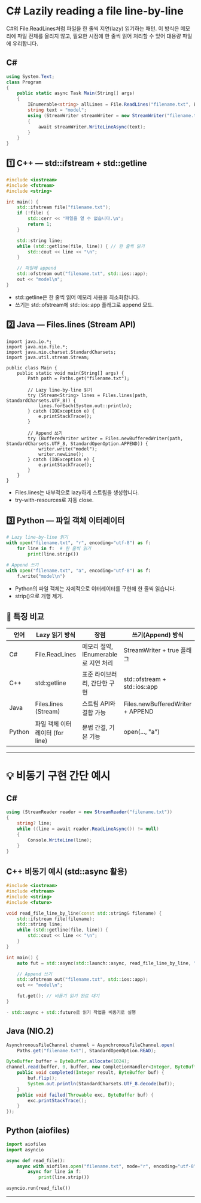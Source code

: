 # C# Lazily reading a file line-by-line 
C#의 File.ReadLines처럼 파일을 한 줄씩 지연(lazy) 읽기하는 패턴.
이 방식은 메모리에 파일 전체를 올리지 않고, 필요한 시점에 한 줄씩 읽어 처리할 수 있어 대용량 파일에 유리합니다.


## C#
```csharp
using System.Text;
class Program
{
    public static async Task Main(String[] args)
    {
        IEnumerable<string> allLines = File.ReadLines("filename.txt", Encoding.Default);
        string text = "model";
        using (StreamWriter streamWriter = new StreamWriter("filename.text", true))
        {
            await streamWriter.WriteLineAsync(text);
        }
    }
}
```

## 1️⃣ C++ — std::ifstream + std::getline
```cpp
#include <iostream>
#include <fstream>
#include <string>

int main() {
    std::ifstream file("filename.txt");
    if (!file) {
        std::cerr << "파일을 열 수 없습니다.\n";
        return 1;
    }

    std::string line;
    while (std::getline(file, line)) { // 한 줄씩 읽기
        std::cout << line << "\n";
    }

    // 파일에 append
    std::ofstream out("filename.txt", std::ios::app);
    out << "model\n";
}
```

- std::getline은 한 줄씩 읽어 메모리 사용을 최소화합니다.
- 쓰기는 std::ofstream에 std::ios::app 플래그로 append 모드.

## 2️⃣ Java — Files.lines (Stream API)
```jva
import java.io.*;
import java.nio.file.*;
import java.nio.charset.StandardCharsets;
import java.util.stream.Stream;

public class Main {
    public static void main(String[] args) {
        Path path = Paths.get("filename.txt");

        // Lazy line-by-line 읽기
        try (Stream<String> lines = Files.lines(path, StandardCharsets.UTF_8)) {
            lines.forEach(System.out::println);
        } catch (IOException e) {
            e.printStackTrace();
        }

        // Append 쓰기
        try (BufferedWriter writer = Files.newBufferedWriter(path, StandardCharsets.UTF_8, StandardOpenOption.APPEND)) {
            writer.write("model");
            writer.newLine();
        } catch (IOException e) {
            e.printStackTrace();
        }
    }
}
```

- Files.lines는 내부적으로 lazy하게 스트림을 생성합니다.
- try-with-resources로 자동 close.

## 3️⃣ Python — 파일 객체 이터레이터
```python
# Lazy line-by-line 읽기
with open("filename.txt", "r", encoding="utf-8") as f:
    for line in f:  # 한 줄씩 읽기
        print(line.strip())

# Append 쓰기
with open("filename.txt", "a", encoding="utf-8") as f:
    f.write("model\n")

```

- Python의 파일 객체는 자체적으로 이터레이터를 구현해 한 줄씩 읽습니다.
- strip()으로 개행 제거.

## 📌 특징 비교
| 언어    | Lazy 읽기 방식                   | 장점                                   | 쓰기(Append) 방식                   |
|---------|-----------------------------------|----------------------------------------|--------------------------------------|
| C#      | File.ReadLines                    | 메모리 절약, IEnumerable로 지연 처리   | StreamWriter + true 플래그           |
| C++     | std::getline                      | 표준 라이브러리, 간단한 구현           | std::ofstream + std::ios::app        |
| Java    | Files.lines (Stream)              | 스트림 API와 결합 가능                 | Files.newBufferedWriter + APPEND     |
| Python  | 파일 객체 이터레이터 (for line)   | 문법 간결, 기본 기능                   | open(..., "a")                        |



---


# 💡 비동기 구현 간단 예시
## C#
```csharp
using (StreamReader reader = new StreamReader("filename.txt"))
{
    string? line;
    while ((line = await reader.ReadLineAsync()) != null)
    {
        Console.WriteLine(line);
    }
}
```        

## C++ 비동기 예시 (std::async 활용)
```cpp
#include <iostream>
#include <fstream>
#include <string>
#include <future>

void read_file_line_by_line(const std::string& filename) {
    std::ifstream file(filename);
    std::string line;
    while (std::getline(file, line)) {
        std::cout << line << "\n";
    }
}

int main() {
    auto fut = std::async(std::launch::async, read_file_line_by_line, "filename.txt");

    // Append 쓰기
    std::ofstream out("filename.txt", std::ios::app);
    out << "model\n";

    fut.get(); // 비동기 읽기 완료 대기
}

- std::async + std::future로 읽기 작업을 비동기로 실행

```

## Java (NIO.2)
```java
AsynchronousFileChannel channel = AsynchronousFileChannel.open(
    Paths.get("filename.txt"), StandardOpenOption.READ);

ByteBuffer buffer = ByteBuffer.allocate(1024);
channel.read(buffer, 0, buffer, new CompletionHandler<Integer, ByteBuffer>() {
    public void completed(Integer result, ByteBuffer buf) {
        buf.flip();
        System.out.println(StandardCharsets.UTF_8.decode(buf));
    }
    public void failed(Throwable exc, ByteBuffer buf) {
        exc.printStackTrace();
    }
});

```

## Python (aiofiles)
```python
import aiofiles
import asyncio

async def read_file():
    async with aiofiles.open("filename.txt", mode="r", encoding="utf-8") as f:
        async for line in f:
            print(line.strip())

asyncio.run(read_file())

```
---


